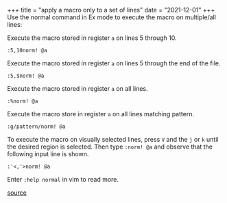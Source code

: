 +++
title = "apply a macro only to a set of lines"
date = "2021-12-01"
+++
Use the normal command in Ex mode to execute the macro on multiple/all lines:

Execute the macro stored in register `a` on lines 5 through 10.

```
:5,10norm! @a
```

Execute the macro stored in register `a` on lines 5 through the end of the file.

```
:5,$norm! @a
```

Execute the macro stored in register `a` on all lines.

```
:%norm! @a
```

Execute the macro store in register `a` on all lines matching pattern.

```
:g/pattern/norm! @a
```

To execute the macro on visually selected lines, press `V` and the `j` or `k` until the desired region is selected. Then type `:norm! @a` and observe that the following input line is shown.

```
:'<,'>norm! @a
```

Enter `:help normal` in vim to read more.

[source](https://stackoverflow.com/a/390194/4263710)

